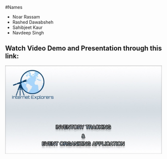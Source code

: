 #Names 
* Noar Rassam
* Rashed Dawabsheh
* Sahibjeet Kaur
* Navdeep Singh

## Watch Video Demo and Presentation through this link:

[![Watch the video](https://github.com/noarrassam/PureLushDesigns_CapstoneProject/blob/master/Images/Thumbnail%20Edit.jpg)](https://www.youtube.com/watch?v=U_M25bCl1wQ) 